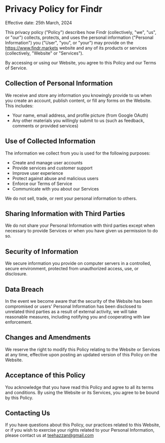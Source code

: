 # Privacy Policy for Findr

Effective date: 25th March, 2024

This privacy policy ("Policy") describes how Findr (collectively, "we", "us", or "our") collects, protects, and uses the personal information ("Personal Information") you ("User", "you", or "your") may provide on the https://www.findr.markets website and any of its products or services (collectively, "Website" or "Services").

By accessing or using our Website, you agree to this Policy and our Terms of Service.

## Collection of Personal Information

We receive and store any information you knowingly provide to us when you create an account, publish content, or fill any forms on the Website. This includes:

- Your name, email address, and profile picture (from Google OAuth)
- Any other materials you willingly submit to us (such as feedback, comments or provided services)

## Use of Collected Information

The information we collect from you is used for the following purposes:

- Create and manage user accounts
- Provide services and customer support
- Improve user experience
- Protect against abuse and malicious users
- Enforce our Terms of Service
- Communicate with you about our Services

We do not sell, trade, or rent your personal information to others.

## Sharing Information with Third Parties

We do not share your Personal Information with third parties except when necessary to provide Services or when you have given us permission to do so.

## Security of Information

We secure information you provide on computer servers in a controlled, secure environment, protected from unauthorized access, use, or disclosure.

## Data Breach

In the event we become aware that the security of the Website has been compromised or users' Personal Information has been disclosed to unrelated third parties as a result of external activity, we will take reasonable measures, including notifying you and cooperating with law enforcement.

## Changes and Amendments

We reserve the right to modify this Policy relating to the Website or Services at any time, effective upon posting an updated version of this Policy on the Website.

## Acceptance of this Policy

You acknowledge that you have read this Policy and agree to all its terms and conditions. By using the Website or its Services, you agree to be bound by this Policy.

## Contacting Us

If you have questions about this Policy, our practices related to this Website, or if you wish to exercise your rights related to your Personal Information, please contact us at teehazzan@gmail.com


